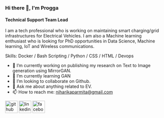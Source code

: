 ### Hi there 👋, I'm Progga
#### Technical Support Team Lead
I am a tech professional who is working on maintaining smart charging/grid infrastructures for Electrical Vehicles. I am also a Machine learning enthusiast who is looking for PhD opportunities in Data Science, Machine learning, IoT and Wireless communications.

Skills: Docker / Bash Scripting / Python / CSS / HTML / Devops

- 🔭 I’m currently working on publishing my research on Text to Image generation using MirrorGAN. 
- 🌱 I’m currently learning GAN 
- 👯 I’m looking to collaborate on Github. 
- 💬 Ask me about anything related to EV. 
- 📫 How to reach me: niharikaparmita@gmail.com 


[<img src='https://cdn.jsdelivr.net/npm/simple-icons@3.0.1/icons/github.svg' alt='github' height='40'>](https://github.com/https://github.com/Proggaroy22)  [<img src='https://cdn.jsdelivr.net/npm/simple-icons@3.0.1/icons/linkedin.svg' alt='linkedin' height='40'>](https://www.linkedin.com/in/https://www.linkedin.com/in/progga-parmita-roy-b25564192//)  [<img src='https://cdn.jsdelivr.net/npm/simple-icons@3.0.1/icons/facebook.svg' alt='facebook' height='40'>](https://www.facebook.com/https://www.facebook.com/media/set/?set=a.157052151090354&type=3)  


